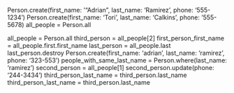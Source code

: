 Person.create(first_name: ’“Adrian”, last_name: ‘Ramirez’, phone: ‘555-1234’)
Person.create(first_name: ‘Tori’, last_name: ‘Calkins’, phone: ’555-5678)
 all_people = Person.all

 all_people = Person.all
third_person = all_people[2]
first_person_first_name = all_people.first.first_name
last_person = all_people.last
last_person.destroy
Person.create(first_name: ‘adrian’, last_name: ‘ramirez’, phone: ‘323-553’)
people_with_same_last_name = Person.where(last_name: ‘ramirez’)
second_person = all_people[1]
second_person.update(phone: ‘244-3434’)
third_person_last_name = third_person.last_name
third_person_last_name = third_person.last_name